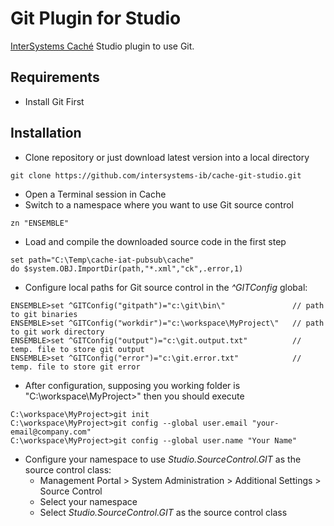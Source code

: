 # Git Plugin for Studio

[InterSystems Caché](http://www.intersystems.com/our-products/cache/cache-overview/) Studio plugin to use Git.

## Requirements
* Install Git First

## Installation
* Clone repository or just download latest version into a local directory
```
git clone https://github.com/intersystems-ib/cache-git-studio.git
```

* Open a Terminal session in Cache
* Switch to a namespace where you want to use Git source control
```
zn "ENSEMBLE"
```

* Load and compile the downloaded source code in the first step 
```
set path="C:\Temp\cache-iat-pubsub\cache"
do $system.OBJ.ImportDir(path,"*.xml","ck",.error,1)
```

* Configure local paths for Git source control in the *^GITConfig* global:
```
ENSEMBLE>set ^GITConfig("gitpath")="c:\git\bin\"               // path to git binaries
ENSEMBLE>set ^GITConfig("workdir")="c:\workspace\MyProject\"   // path to git work directory
ENSEMBLE>set ^GITConfig("output")="c:\git.output.txt"          // temp. file to store git output
ENSEMBLE>set ^GITConfig("error")="c:\git.error.txt"            // temp. file to store git error
```

* After configuration, supposing you working folder is "C:\workspace\MyProject>" then you should execute
```
C:\workspace\MyProject>git init
C:\workspace\MyProject>git config --global user.email "your-email@company.com"
C:\workspace\MyProject>git config --global user.name "Your Name"
```

* Configure your namespace to use *Studio.SourceControl.GIT* as the source control class:
  * Management Portal > System Administration > Additional Settings > Source Control
  * Select your namespace
  * Select *Studio.SourceControl.GIT* as the source control class
